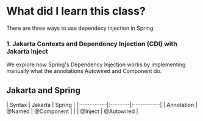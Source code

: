  # What did I learn this class?

 There are three ways to use dependecy injection in Spring

### 1. Jakarta Contexts and Dependency Injection (CDI) with Jakarta Inject

 We explore how Spring's Dependency Injection works by implementing manually what the annotations Autowired and Component do.

## Jakarta and Spring
| Syntax     | Jakarta | Spring     |
    |:-----------|:--------|:-----------|
    | Annotation | @Named  | @Component |
    |            | @Inject | @Autowired |
